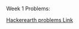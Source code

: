 Week 1 Problems: 

[Hackerearth problems Link](https://www.hackerearth.com/practice/basic-programming/input-output/basics-of-input-output/practice-problems/)